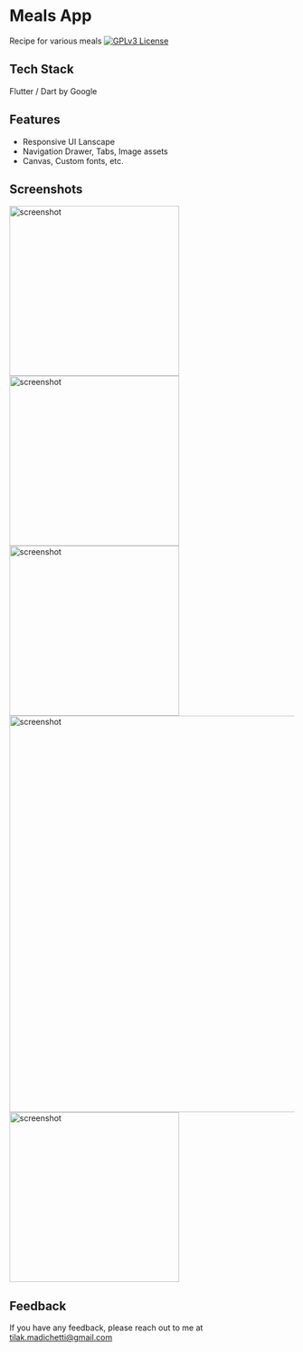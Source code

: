 # Meals App

Recipe for various meals
[![GPLv3 License](https://img.shields.io/badge/License-GPL%20v3-yellow.svg)](https://opensource.org/licenses/)

## Tech Stack

Flutter / Dart by Google
## Features

- Responsive UI Lanscape
- Navigation Drawer, Tabs, Image assets
- Canvas, Custom fonts, etc.

## Screenshots


<img src="https://res.cloudinary.com/returnoftheking/image/upload/v1627076174/meals_app/Screenshot_1627076095_htmy9q.png" alt="screenshot" width="300" />

<img src="https://res.cloudinary.com/returnoftheking/image/upload/v1627076173/meals_app/Screenshot_1627076106_oknmdd.png" alt="screenshot" width="300" />

<img src="https://res.cloudinary.com/returnoftheking/image/upload/v1627076172/meals_app/Screenshot_1627076059_l3f2zn.png" alt="screenshot" width="300" />

<img src="https://res.cloudinary.com/returnoftheking/image/upload/v1627076175/meals_app/Screenshot_1627076072_khq5gw.png" alt="screenshot" width="700" />

<img src="https://res.cloudinary.com/returnoftheking/image/upload/v1627076171/meals_app/Screenshot_1627076049_qzselh.png" alt="screenshot" width="300" />



## Feedback

If you have any feedback, please reach out to me at tilak.madichetti@gmail.com




